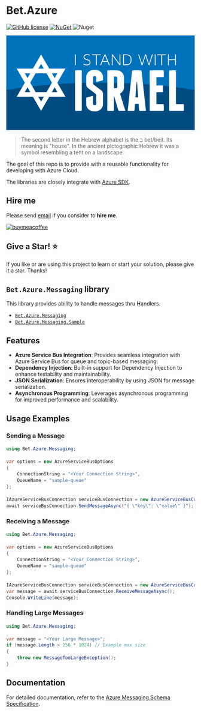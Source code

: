 # Bet.Azure

[![GitHub license](https://img.shields.io/badge/license-MIT-blue.svg?style=flat-square)](https://raw.githubusercontent.com/kdcllc/Bet.Azure/master/LICENSE)
[![NuGet](https://img.shields.io/nuget/v/Bet.Azure.Messaging.svg)](https://www.nuget.org/packages?q=Bet.Azure.Messaging)
![Nuget](https://img.shields.io/nuget/dt/Bet.Azure.Messaging)

![I Stand With Israel](./img/IStandWithIsrael.png)

> The second letter in the Hebrew alphabet is the ב bet/beit. Its meaning is "house". In the ancient pictographic Hebrew it was a symbol resembling a tent on a landscape.

The goal of this repo is to provide with a reusable functionality for developing with Azure Cloud.

The libraries are closely integrate with [Azure SDK](https://azure.microsoft.com/en-us/downloads/).

## Hire me

Please send [email](mailto:info@kingdavidconsulting.com) if you consider to **hire me**.

[![buymeacoffee](https://www.buymeacoffee.com/assets/img/custom_images/orange_img.png)](https://www.buymeacoffee.com/vyve0og)

## Give a Star! :star:

If you like or are using this project to learn or start your solution, please give it a star. Thanks!

## `Bet.Azure.Messaging` library

This library provides ability to handle messages thru Handlers.

- [`Bet.Azure.Messaging`](./src/Bet.Azure.Messaging/)
- [`Bet.Azure.Messaging.Sample`](./src/Bet.Azure.Messaging.Sample/)

## Features

- **Azure Service Bus Integration**: Provides seamless integration with Azure Service Bus for queue and topic-based messaging.
- **Dependency Injection**: Built-in support for Dependency Injection to enhance testability and maintainability.
- **JSON Serialization**: Ensures interoperability by using JSON for message serialization.
- **Asynchronous Programming**: Leverages asynchronous programming for improved performance and scalability.

## Usage Examples

### Sending a Message

```csharp
using Bet.Azure.Messaging;

var options = new AzureServiceBusOptions
{
    ConnectionString = "<Your Connection String>",
    QueueName = "sample-queue"
};

IAzureServiceBusConnection serviceBusConnection = new AzureServiceBusConnection(options);
await serviceBusConnection.SendMessageAsync("{ \"key\": \"value\" }");
```

### Receiving a Message

```csharp
using Bet.Azure.Messaging;

var options = new AzureServiceBusOptions
{
    ConnectionString = "<Your Connection String>",
    QueueName = "sample-queue"
};

IAzureServiceBusConnection serviceBusConnection = new AzureServiceBusConnection(options);
var message = await serviceBusConnection.ReceiveMessageAsync();
Console.WriteLine(message);
```

### Handling Large Messages

```csharp
using Bet.Azure.Messaging;

var message = "<Your Large Message>";
if (message.Length > 256 * 1024) // Example max size
{
    throw new MessageTooLargeException();
}
```

## Documentation

For detailed documentation, refer to the [Azure Messaging Schema Specification](./spec/schema-azure-messaging.md).
